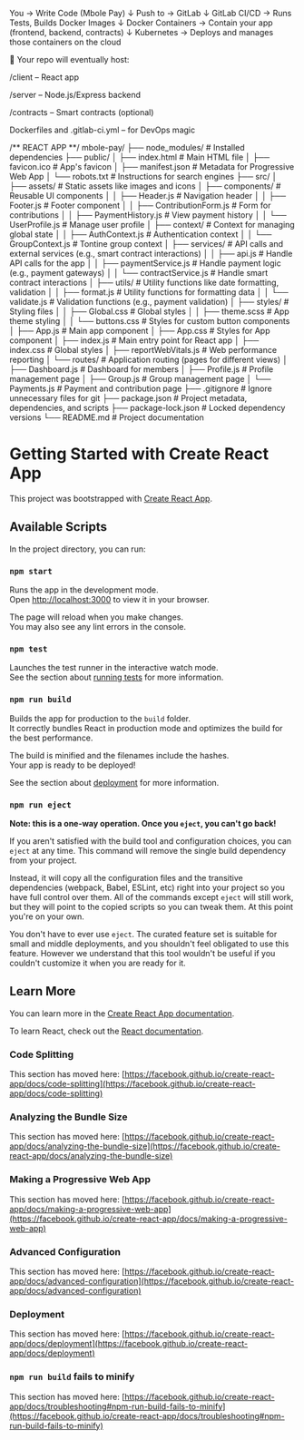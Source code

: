 You → Write Code (Mbole Pay)
      ↓
Push to → GitLab
      ↓
GitLab CI/CD → Runs Tests, Builds Docker Images
      ↓
Docker Containers → Contain your app (frontend, backend, contracts)
      ↓
Kubernetes → Deploys and manages those containers on the cloud



📁 Your repo will eventually host:

/client – React app

/server – Node.js/Express backend

/contracts – Smart contracts (optional)

Dockerfiles and .gitlab-ci.yml – for DevOps magic




/** REACT APP **/
 mbole-pay/
├── node_modules/              # Installed dependencies
├── public/
│   ├── index.html             # Main HTML file
│   ├── favicon.ico            # App's favicon
│   ├── manifest.json          # Metadata for Progressive Web App
│   └── robots.txt             # Instructions for search engines
├── src/
│   ├── assets/                # Static assets like images and icons
│   ├── components/            # Reusable UI components
│   │   ├── Header.js          # Navigation header
│   │   ├── Footer.js          # Footer component
│   │   ├── ContributionForm.js # Form for contributions
│   │   ├── PaymentHistory.js  # View payment history
│   │   └── UserProfile.js     # Manage user profile
│   ├── context/               # Context for managing global state
│   │   ├── AuthContext.js     # Authentication context
│   │   └── GroupContext.js    # Tontine group context
│   ├── services/              # API calls and external services (e.g., smart contract interactions)
│   │   ├── api.js             # Handle API calls for the app
│   │   ├── paymentService.js  # Handle payment logic (e.g., payment gateways)
│   │   └── contractService.js # Handle smart contract interactions
│   ├── utils/                 # Utility functions like date formatting, validation
│   │   ├── format.js          # Utility functions for formatting data
│   │   └── validate.js        # Validation functions (e.g., payment validation)
│   ├── styles/                # Styling files
│   │   ├── Global.css         # Global styles
│   │   ├── theme.scss         # App theme styling
│   │   └── buttons.css        # Styles for custom button components
│   ├── App.js                 # Main app component
│   ├── App.css                # Styles for App component
│   ├── index.js               # Main entry point for React app
│   ├── index.css              # Global styles
│   ├── reportWebVitals.js     # Web performance reporting
│   └── routes/                # Application routing (pages for different views)
│       ├── Dashboard.js       # Dashboard for members
│       ├── Profile.js         # Profile management page
│       ├── Group.js           # Group management page
│       └── Payments.js        # Payment and contribution page
├── .gitignore                 # Ignore unnecessary files for git
├── package.json               # Project metadata, dependencies, and scripts
├── package-lock.json          # Locked dependency versions
└── README.md                  # Project documentation
# Getting Started with Create React App

This project was bootstrapped with [Create React App](https://github.com/facebook/create-react-app).

## Available Scripts

In the project directory, you can run:

### `npm start`

Runs the app in the development mode.\
Open [http://localhost:3000](http://localhost:3000) to view it in your browser.

The page will reload when you make changes.\
You may also see any lint errors in the console.

### `npm test`

Launches the test runner in the interactive watch mode.\
See the section about [running tests](https://facebook.github.io/create-react-app/docs/running-tests) for more information.

### `npm run build`

Builds the app for production to the `build` folder.\
It correctly bundles React in production mode and optimizes the build for the best performance.

The build is minified and the filenames include the hashes.\
Your app is ready to be deployed!

See the section about [deployment](https://facebook.github.io/create-react-app/docs/deployment) for more information.

### `npm run eject`

**Note: this is a one-way operation. Once you `eject`, you can't go back!**

If you aren't satisfied with the build tool and configuration choices, you can `eject` at any time. This command will remove the single build dependency from your project.

Instead, it will copy all the configuration files and the transitive dependencies (webpack, Babel, ESLint, etc) right into your project so you have full control over them. All of the commands except `eject` will still work, but they will point to the copied scripts so you can tweak them. At this point you're on your own.

You don't have to ever use `eject`. The curated feature set is suitable for small and middle deployments, and you shouldn't feel obligated to use this feature. However we understand that this tool wouldn't be useful if you couldn't customize it when you are ready for it.

## Learn More

You can learn more in the [Create React App documentation](https://facebook.github.io/create-react-app/docs/getting-started).

To learn React, check out the [React documentation](https://reactjs.org/).

### Code Splitting

This section has moved here: [https://facebook.github.io/create-react-app/docs/code-splitting](https://facebook.github.io/create-react-app/docs/code-splitting)

### Analyzing the Bundle Size

This section has moved here: [https://facebook.github.io/create-react-app/docs/analyzing-the-bundle-size](https://facebook.github.io/create-react-app/docs/analyzing-the-bundle-size)

### Making a Progressive Web App

This section has moved here: [https://facebook.github.io/create-react-app/docs/making-a-progressive-web-app](https://facebook.github.io/create-react-app/docs/making-a-progressive-web-app)

### Advanced Configuration

This section has moved here: [https://facebook.github.io/create-react-app/docs/advanced-configuration](https://facebook.github.io/create-react-app/docs/advanced-configuration)

### Deployment

This section has moved here: [https://facebook.github.io/create-react-app/docs/deployment](https://facebook.github.io/create-react-app/docs/deployment)

### `npm run build` fails to minify

This section has moved here: [https://facebook.github.io/create-react-app/docs/troubleshooting#npm-run-build-fails-to-minify](https://facebook.github.io/create-react-app/docs/troubleshooting#npm-run-build-fails-to-minify)
